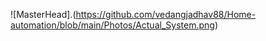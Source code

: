 ![MasterHead].(https://github.com/vedangjadhav88/Home-automation/blob/main/Photos/Actual_System.png)
